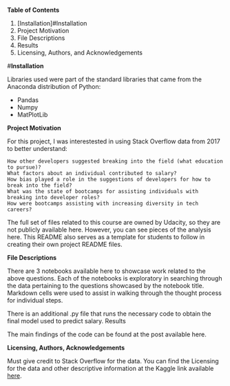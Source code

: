 **Table of Contents**

1. [Installation]#Installation
2. Project Motivation
3. File Descriptions
4. Results
5. Licensing, Authors, and Acknowledgements

#**Installation**

Libraries used were part of the standard libraries that came from the Anaconda distribution of Python:
- Pandas
- Numpy
- MatPlotLib

**Project Motivation**

For this project, I was interestested in using Stack Overflow data from 2017 to better understand:

    How other developers suggested breaking into the field (what education to pursue)?
    What factors about an individual contributed to salary?
    How bias played a role in the suggestions of developers for how to break into the field?
    What was the state of bootcamps for assisting individuals with breaking into developer roles?
    How were bootcamps assisting with increasing diversity in tech careers?

The full set of files related to this course are owned by Udacity, so they are not publicly available here. However, you can see pieces of the analysis here. This README also serves as a template for students to follow in creating their own project README files.

**File Descriptions**

There are 3 notebooks available here to showcase work related to the above questions. Each of the notebooks is exploratory in searching through the data pertaining to the questions showcased by the notebook title. Markdown cells were used to assist in walking through the thought process for individual steps.

There is an additional .py file that runs the necessary code to obtain the final model used to predict salary.
Results

The main findings of the code can be found at the post available here.

**Licensing, Authors, Acknowledgements**

Must give credit to Stack Overflow for the data. You can find the Licensing for the data and other descriptive information at the Kaggle link available [here](https://www.kaggle.com/heesoo37/120-years-of-olympic-history-athletes-and-results).

